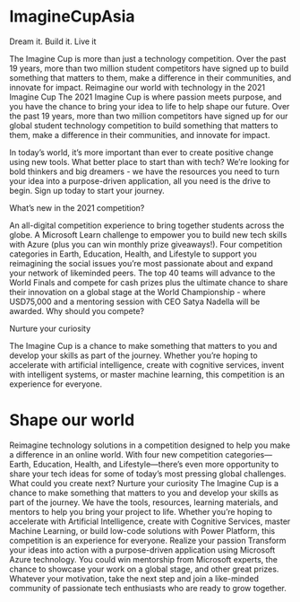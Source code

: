 # ImagineCupAsia
Dream it. Build it. Live it

The Imagine Cup is more than just a technology competition. Over the past 19 years, more than two million student competitors have signed up to build something that matters to them, make a difference in their communities, and innovate for impact.
Reimagine our world with technology in the 2021 Imagine Cup
The 2021 Imagine Cup is where passion meets purpose, and you have the chance to bring your idea to life to help shape our future. Over the past 19 years, more than two million competitors have signed up for our global student technology competition to build something that matters to them, make a difference in their communities, and innovate for impact.

 

In today’s world, it’s more important than ever to create positive change using new tools. What better place to start than with tech? We’re looking for bold thinkers and big dreamers - we have the resources you need to turn your idea into a purpose-driven application, all you need is the drive to begin. Sign up today to start your journey.

 

What’s new in the 2021 competition?

An all-digital competition experience to bring together students across the globe.
A Microsoft Learn challenge to empower you to build new tech skills with Azure (plus you can win monthly prize giveaways!).
Four competition categories in Earth, Education, Health, and Lifestyle to support you reimagining the social issues you’re most passionate about and expand your network of likeminded peers.
The top 40 teams will advance to the World Finals and compete for cash prizes plus the ultimate chance to share their innovation on a global stage at the World Championship - where USD75,000 and a mentoring session with CEO Satya Nadella will be awarded.
Why should you compete?

Nurture your curiosity

The Imagine Cup is a chance to make something that matters to you and develop your skills as part of the journey. Whether you’re hoping to accelerate with artificial intelligence, create with cognitive services, invent with intelligent systems, or master machine learning, this competition is an experience for everyone.
# Shape our world
Reimagine technology solutions in a competition designed to help you make a difference in an online world. With four new competition categories—Earth, Education, Health, and Lifestyle—there’s even more opportunity to share your tech ideas for some of today’s most pressing global challenges. What could you create next?
Nurture your curiosity
The Imagine Cup is a chance to make something that matters to you and develop your skills as part of the journey. We have the tools, resources, learning materials, and mentors to help you bring your project to life. Whether you’re hoping to accelerate with Artificial Intelligence, create with Cognitive Services, master Machine Learning, or build low-code solutions with Power Platform, this competition is an experience for everyone.
Realize your passion
Transform your ideas into action with a purpose-driven application using Microsoft Azure technology. You could win mentorship from Microsoft experts, the chance to showcase your work on a global stage, and other great prizes. Whatever your motivation, take the next step and join a like-minded community of passionate tech enthusiasts who are ready to grow together.
